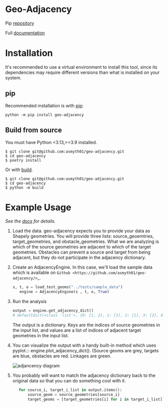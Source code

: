 # Geo-Adjacency
Pip [repository](https://pypi.org/project/geo-adjacency/)

Full [documentation](https://asmyth01.github.io/geo-adjacency/index.html)

# Installation
It's recommended to use a virtual environment to install this tool, since its dependencies may 
require different versions than what is installed on your system.

## pip
Recommended installation is with [pip](https://pypi.org/project/pip/):

```python -m pip install geo-adjacency```

## Build from source
You must have Python <3.13,>=3.9 installed.
```
$ git clone git@github.com:asmyth01/geo-adjacency.git
$ cd geo-adjacency
$ poetry install
```
Or with [build](https://pypa-build.readthedocs.io/en/latest/).
```
$ git clone git@github.com:asmyth01/geo-adjacency.git
$ cd geo-adjacency
$ python -m build
```

# Example Usage
_See the [docs](https://asmyth01.github.io/geo-adjacency/index.html) for details._

1.  Load the data. geo-adjacency expects you to provide your data as Shapely geometries. You will provide three lists: source_geoemtries, target_geometries, and obstacle_geometries. What we are analyzing is which of the source geometries are adjacent to which of the target geometries. Obstacles can prevent a source and target from being adjacent, but they do not participate in the adjacency dictionary.
2. Create an AdjacencyEngine. In this case, we'll load the sample data which is available on `Github <https://github.com/asmyth01/geo-adjacency/>`_.

   ```python
   s, t, o = load_test_geoms("../tests/sample_data")
      engine = AdjacencyEngine(s , t, o, True)
   ```
3. Run the analysis
      ```python
      output = engine.get_adjacency_dict()
      # defaultdict(<class 'list'>, {0: [1, 2], 1: [1], 2: [1], 3: [2], 6: [1], 7: [1]})
      ```

    The output is a dictionary. Keys are the indices of source geometries in the input list, and values are a list of indices of adjacent target geometries in the input list.

4. You can visualize the output with a handy built-in method which uses pyplot.::
   engine.plot_adjacency_dict(). (Source geoms are grey, targets are blue, obstacles are red. Linkages are green.

   ![adjancency diagram](docs/images/adjacency_w_segmentization.png) 

5.  You probably will want to match the adjacency dictionary back to the original data so that you can do something cool with it.
```python
      for source_i, target_i_list in output.items():
          source_geom = source_geometries[source_i]
          target_geoms = [target_geometries[i] for i in target_i_list]
```

